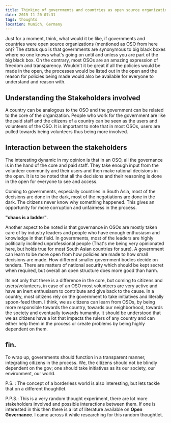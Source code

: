 ```yaml
---
title: Thinking of governments and countries as open source organizations
date: 2015-11-20 07:31
tags: thoughts
location: Munich, Germany
---
```


Just for a moment, think, what would it be like, if governments and countries were open source organizations (mentioned as OSO from here on)? The status quo is that governments are synonymous to big black boxes where no one knows what's going on until and unless you are part of the big black box. On the contrary, most OSOs are an amazing expression of freedom and transparency. Wouldn't it be great if all the policies would be made in the open, the processes would be listed out in the open and the reason for policies being made would also be available for everyone to understand and reason with.

## Understanding the Stakeholders involved
A country can be analogous to the OSO and the government can be related to the core of the organization. People who work for the government are like the paid staff and the citizens of a country can be seen as the users and volunteers of the OSO. It is important to note that in most OSOs, users are pulled towards being volunteers thus being more involved.

## Interaction between the stakeholders
The interesting dynamic in my opinion is that in an OSO, all the governance is in the hand of the core and paid staff. They take enough input from the volunteer community and their users and then make rational decisions in the open. It is to be noted that all the decisions and their reasoning is done in the open for everyone to see and access.

Coming to governments, especially countries in South Asia, most of the decisions are done in the dark, most of the negotiations are done in the dark. The citizens never know why something happened. This gives an opportunity for more corruption and unfairness in the process.

**"chaos is a ladder"**.

Another aspect to be noted is that governance in OSOs are mostly taken care of by industry leaders and people who have enough enthusiasm and knowledge in that field. In governments, most of the leaders are highly politically inclined unprofessional people (That's me being very opinionated here, but holds true for most South Asian countries for sure). A government can learn to be more open from how policies are made to how small decisions are made. How different smaller government bodies decide on tenders. There are matters of national security which should be kept secret when required, but overall an open structure does more good than harm.

Its not only that there is a difference in the core, but coming to citizens and users/volunteers, in case of an OSO most volunteers are very active and have an inert enthusiasm to contribute and give back to the cause. In a country, most citizens rely on the government to take initiatives and literally spoon-feed them. I think, we as citizens can learn from OSOs, by being more responsible towards the country, towards our neighborhood, towards the society and eventually towards humanity. It should be understood that we as citizens have a lot that impacts the rulers of any country and can either help them in the process or create problems by being highly dependent on them.

## fin.
To wrap up, governments should function in a transparent manner, integrating citizens in the process. We, the citizens should not be blindly dependent on the gov; one should take initiatives as its our society, our environment, our world.

P.S. : The concept of a borderless world is also interesting, but lets tackle that on a different thoughtlet.

P.P.S.: This is a very random thought experiment, there are lot more stakeholders involved and possible interactions between them. If one is interested in this then there is a lot of literature available on __Open Governance__. I came across it while researching for this random thoughtlet.
